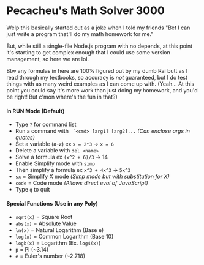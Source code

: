 # Pecacheu's Math Solver 3000
Welp this basically started out as a joke when I told my friends "Bet I can just write a program that'll do my math homework for me."

But, while still a single-file Node.js program with no depends, at this point it's starting to get complex enough that I could use some version management, so here we are lol.

Btw any formulas in here are 100% figured out by my dumb Rai butt as I read through my textbooks, so accuracy is *not* guaranteed, but I do test things with as many weird examples as I can come up with. (Yeah... At this point you could say it's more work than just doing my homework, and you'd be right! But c'mon where's the fun in that?)

#### In RUN Mode (Default)
- Type `?` for command list
- Run a command with `` `<cmd> [arg1] [arg2]...`` *(Can enclose args in quotes)*
- Set a variable (a-z) ex `x = 2*3` -> `x = 6`
- Delete a variable with `del <name>`
- Solve a formula ex `(x^2 + 6)/3` -> 14
- Enable Simplify mode with `simp`
- Then simplify a formula ex `x^3 + 4x^3` -> `5x^3`
- `sx` = Simplify X mode *(Simp mode but with substitution for X)*
- `code` = Code mode *(Allows direct eval of JavaScript)*
- Type `q` to quit

#### Special Functions (Use in any Poly)
- `sqrt(x)` = Square Root
- `abs(x)` = Absolute Value
- `ln(x)` = Natural Logarithm (Base e)
- `log(x)` = Common Logarithm (Base 10)
- `logb(x)` = Logarithm (Ex. `log4(x)`)
- `p` = Pi (~3.14)
- `e` = Euler's number (~2.718)